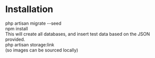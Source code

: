 # Installation
php artisan migrate --seed<br/>
npm install</br>
This will create all databases, and insert test data based on the JSON  provided.<br/>
php artisan storage:link </br> (so images can be sourced locally)<br/>
